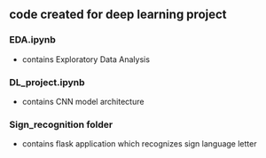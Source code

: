 ## code created for deep learning project

### EDA.ipynb
* contains Exploratory Data Analysis

### DL_project.ipynb
* contains CNN model architecture

### Sign_recognition folder
* contains flask application which recognizes sign language letter
